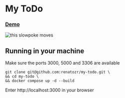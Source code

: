 # My ToDo

### [Demo]()

<img src="http://i.stack.imgur.com/SBv4T.gif" alt="this slowpoke moves"  width="" />

## Running in your machine
Make sure the ports 3000, 5000 and 3306 are available
```
git clone git@github.com:renatozr/my-todo.git \
&& cd my-todo \
&& docker compose up -d --build
```
Enter http://localhost:3000 in your browser
